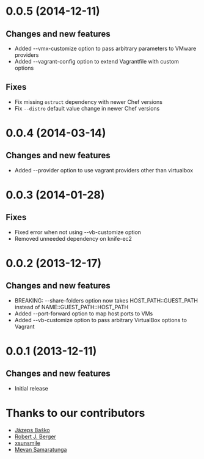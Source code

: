 # 0.0.5 (2014-12-11)

## Changes and new features

* Added --vmx-customize option to pass arbitrary parameters to VMware providers
* Added --vagrant-config option to extend Vagrantfile with custom options


## Fixes

* Fix missing `ostruct` dependency with newer Chef versions
* Fix `--distro` default value change in newer Chef versions


# 0.0.4 (2014-03-14)

## Changes and new features

* Added --provider option to use vagrant providers other than virtualbox


# 0.0.3 (2014-01-28)

## Fixes

* Fixed error when not using --vb-customize option
* Removed unneeded dependency on knife-ec2


# 0.0.2 (2013-12-17)

## Changes and new features

* BREAKING: --share-folders option now takes HOST_PATH::GUEST_PATH instead of NAME::GUEST_PATH::HOST_PATH
* Added --port-forward option to map host ports to VMs
* Added --vb-customize option to pass arbitrary VirtualBox options to Vagrant


# 0.0.1 (2013-12-11)

## Changes and new features

* Initial release


# Thanks to our contributors

* [Jāzeps Baško](https://github.com/jbasko)
* [Robert J. Berger](https://github.com/rberger)
* [xsunsmile](https://github.com/xsunsmile)
* [Mevan Samaratunga](https://github.com/mevansam)
